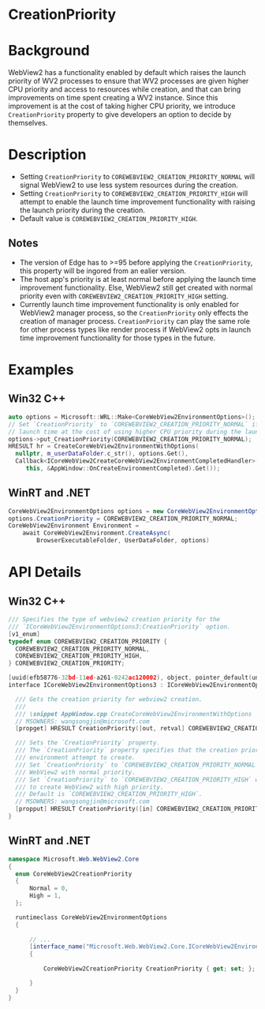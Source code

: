 CreationPriority
===

# Background
WebView2 has a functionality enabled by default which raises the launch priority of WV2
processes to ensure that WV2 processes are given higher CPU priority and access to resources 
while creation, and that can bring improvements on time spent creating a WV2 instance. Since 
this improvement is at the cost of taking higher CPU priority, we introduce `CreationPriority` 
property to give developers an option to decide by themselves.

# Description
* Setting `CreationPriority` to `COREWEBVIEW2_CREATION_PRIORITY_NORMAL` will signal WebView2 
to use less system resources during the creation. 
* Setting `CreationPriority` to `COREWEBVIEW2_CREATION_PRIORITY_HIGH` will attempt to enable 
the launch time improvement functionality with raising the launch priority during the creation.  
* Default value is `COREWEBVIEW2_CREATION_PRIORITY_HIGH`.
## Notes
* The version of Edge has to >=95 before applying the `CreationPriority`, this property will 
be ingored from an ealier version.
* The host app's priority is at least normal before applying the launch time improvement functionality. 
Else, WebView2 still get created with normal priority even with `COREWEBVIEW2_CREATION_PRIORITY_HIGH` 
setting.
* Currently launch time improvement functionality is only enabled for WebView2 manager process, so the 
`CreationPriority` only effects the creation of manager process. `CreationPriority` can play the same 
role for other process types like render process if WebView2 opts in launch time improvement functionality 
for those types in the future.
# Examples
## Win32 C++
```cpp
auto options = Microsoft::WRL::Make<CoreWebView2EnvironmentOptions>();
// Set `CreationPriority` to `COREWEBVIEW2_CREATION_PRIORITY_NORMAL` if you don't want to boost the 
// launch time at the cost of using higher CPU priority during the launch phase.
options->put_CreationPriority(COREWEBVIEW2_CREATION_PRIORITY_NORMAL);
HRESULT hr = CreateCoreWebView2EnvironmentWithOptions(
  nullptr, m_userDataFolder.c_str(), options.Get(),
  Callback<ICoreWebView2CreateCoreWebView2EnvironmentCompletedHandler>(
     this, &AppWindow::OnCreateEnvironmentCompleted).Get());
```
## WinRT and .NET
```c#
CoreWebView2EnvironmentOptions options = new CoreWebView2EnvironmentOptions();
options.CreationPriority = COREWEBVIEW2_CREATION_PRIORITY_NORMAL;
CoreWebView2Environment Environment = 
    await CoreWebView2Environment.CreateAsync(
        BrowserExecutableFolder, UserDataFolder, options)
```


# API Details
## Win32 C++
```cpp
/// Specifies the type of webview2 creation priority for the
/// `ICoreWebView2EnvironmentOptions3:CreationPriority` option.
[v1_enum]
typedef enum COREWEBVIEW2_CREATION_PRIORITY {
  COREWEBVIEW2_CREATION_PRIORITY_NORMAL,
  COREWEBVIEW2_CREATION_PRIORITY_HIGH,
} COREWEBVIEW2_CREATION_PRIORITY;

[uuid(efb58776-32bd-11ed-a261-0242ac120002), object, pointer_default(unique)]
interface ICoreWebView2EnvironmentOptions3 : ICoreWebView2EnvironmentOptions2 {

  /// Gets the creation priority for webview2 creation.
  ///
  /// \snippet AppWindow.cpp CreateCoreWebView2EnvironmentWithOptions
  // MSOWNERS: wangsongjin@microsoft.com
  [propget] HRESULT CreationPriority([out, retval] COREWEBVIEW2_CREATION_PRIORITY* creationPriority);

  /// Sets the `CreationPriority` property.
  /// The `CreationPriority` property specifies that the creation priority WebView
  /// environment attempt to create.
  /// Set `CreationPriority` to `COREWEBVIEW2_CREATION_PRIORITY_NORMAL` will create
  /// WebView2 with normal priority.
  /// Set `CreationPriority` to `COREWEBVIEW2_CREATION_PRIORITY_HIGH` will attempt
  /// to create WebView2 with high priority.
  /// Default is `COREWEBVIEW2_CREATION_PRIORITY_HIGH`.
  // MSOWNERS: wangsongjin@microsoft.com
  [propput] HRESULT CreationPriority([in] COREWEBVIEW2_CREATION_PRIORITY creationPriority);
}
```
## WinRT and .NET
```c#
namespace Microsoft.Web.WebView2.Core
{
  enum CoreWebView2CreationPriority
  {
      Normal = 0,
      High = 1,
  };

  runtimeclass CoreWebView2EnvironmentOptions
  {
      
      // ...
      [interface_name("Microsoft.Web.WebView2.Core.ICoreWebView2EnvironmentOptions3")]
      {
          
          CoreWebView2CreationPriority CreationPriority { get; set; };

      }
  }
}
```